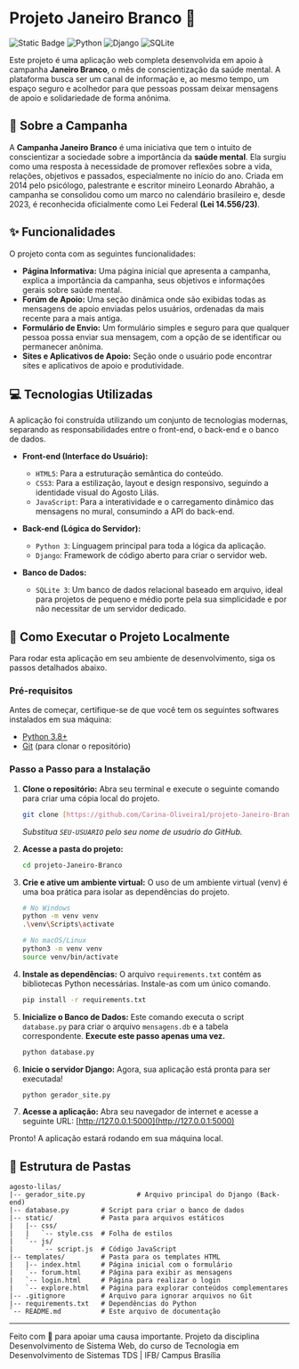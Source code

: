 # Projeto Janeiro Branco 🤍

![Static Badge](https://img.shields.io/badge/Campanha-Janeiro%20Branco-ffffff?style=for-the-badge)
![Python](https://img.shields.io/badge/Python-3.9%2B-blue?style=for-the-badge&logo=python)
![Django](https://img.shields.io/badge/Django-5.2.4-ffffff?style=for-the-badge&logo=django&color=%230C4B33)
![SQLite](https://img.shields.io/badge/SQLite-3-blue?style=for-the-badge&logo=sqlite)

Este projeto é uma aplicação web completa desenvolvida em apoio à campanha **Janeiro Branco**, o mês de conscientização da saúde mental. A plataforma busca ser um canal de informação e, ao mesmo tempo, um espaço seguro e acolhedor para que pessoas possam deixar mensagens de apoio e solidariedade de forma anônima.

## 📜 Sobre a Campanha

A **Campanha Janeiro Branco** é uma iniciativa que tem o intuito de conscientizar a sociedade sobre a importância da **saúde mental**. Ela surgiu como uma resposta à necessidade de promover reflexões sobre a vida, relações, objetivos e passados, especialmente no início do ano. Criada em 2014 pelo psicólogo, palestrante e escritor mineiro Leonardo Abrahão, a campanha se consolidou como um marco no calendário brasileiro e, desde 2023, é reconhecida oficialmente como Lei Federal **(Lei 14.556/23)**.

## ✨ Funcionalidades

O projeto conta com as seguintes funcionalidades:

* **Página Informativa:** Uma página inicial que apresenta a campanha, explica a importância da campanha, seus objetivos e informações gerais sobre saúde mental.
* **Forúm de Apoio:** Uma seção dinâmica onde são exibidas todas as mensagens de apoio enviadas pelos usuários, ordenadas da mais recente para a mais antiga.
* **Formulário de Envio:** Um formulário simples e seguro para que qualquer pessoa possa enviar sua mensagem, com a opção de se identificar ou permanecer anônima.
* **Sites e Aplicativos de Apoio:** Seção onde o usuário pode encontrar sites e aplicativos de apoio e produtividade.


## 💻 Tecnologias Utilizadas

A aplicação foi construída utilizando um conjunto de tecnologias modernas, separando as responsabilidades entre o front-end, o back-end e o banco de dados.

* **Front-end (Interface do Usuário):**
    * `HTML5`: Para a estruturação semântica do conteúdo.
    * `CSS3`: Para a estilização, layout e design responsivo, seguindo a identidade visual do Agosto Lilás.
    * `JavaScript`: Para a interatividade e o carregamento dinâmico das mensagens no mural, consumindo a API do back-end.

* **Back-end (Lógica do Servidor):**
    * `Python 3`: Linguagem principal para toda a lógica da aplicação.
    * `Django`: Framework de código aberto para criar o servidor web.

* **Banco de Dados:**
    * `SQLite 3`: Um banco de dados relacional baseado em arquivo, ideal para projetos de pequeno e médio porte pela sua simplicidade e por não necessitar de um servidor dedicado.

## 🚀 Como Executar o Projeto Localmente

Para rodar esta aplicação em seu ambiente de desenvolvimento, siga os passos detalhados abaixo.

### Pré-requisitos

Antes de começar, certifique-se de que você tem os seguintes softwares instalados em sua máquina:

* [Python 3.8+](https://www.python.org/downloads/)
* [Git](https://git-scm.com/) (para clonar o repositório)

### Passo a Passo para a Instalação

1.  **Clone o repositório:**
    Abra seu terminal e execute o seguinte comando para criar uma cópia local do projeto.
    ```bash
    git clone [https://github.com/Carina-Oliveira1/projeto-Janeiro-Branco](https://github.com/SEU-USUARIO/projeto-Janeiro-Branco)
    ```
    *Substitua `SEU-USUARIO` pelo seu nome de usuário do GitHub.*

2.  **Acesse a pasta do projeto:**
    ```bash
    cd projeto-Janeiro-Branco
    ```

3.  **Crie e ative um ambiente virtual:**
    O uso de um ambiente virtual (venv) é uma boa prática para isolar as dependências do projeto.
    ```bash
    # No Windows
    python -m venv venv
    .\venv\Scripts\activate

    # No macOS/Linux
    python3 -m venv venv
    source venv/bin/activate
    ```

4.  **Instale as dependências:**
    O arquivo `requirements.txt` contém as bibliotecas Python necessárias. Instale-as com um único comando.
    ```bash
    pip install -r requirements.txt
    ```

5.  **Inicialize o Banco de Dados:**
    Este comando executa o script `database.py` para criar o arquivo `mensagens.db` e a tabela correspondente. **Execute este passo apenas uma vez.**
    ```bash
    python database.py
    ```

6.  **Inicie o servidor Django:**
    Agora, sua aplicação está pronta para ser executada!
    ```bash
    python gerador_site.py
    ```

7.  **Acesse a aplicação:**
    Abra seu navegador de internet e acesse a seguinte URL:
    [http://127.0.0.1:5000](http://127.0.0.1:5000)

Pronto! A aplicação estará rodando em sua máquina local.

## 📂 Estrutura de Pastas

```
agosto-lilas/
|-- gerador_site.py             # Arquivo principal do Django (Back-end)
|-- database.py        # Script para criar o banco de dados
|-- static/            # Pasta para arquivos estáticos
|   |-- css/
|   |   `-- style.css  # Folha de estilos
|   `-- js/
|       `-- script.js  # Código JavaScript
|-- templates/         # Pasta para os templates HTML
|   |-- index.html     # Página inicial com o formulário
|   `-- forum.html     # Página para exibir as mensagens
|   `-- login.html     # Página para realizar o login
|   `-- explore.html   # Página para explorar conteúdos complementares
|-- .gitignore         # Arquivo para ignorar arquivos no Git
|-- requirements.txt   # Dependências do Python
`-- README.md          # Este arquivo de documentação
```

---
Feito com 🤍 para apoiar uma causa importante.
Projeto da disciplina Desenvolvimento de Sistema Web, do curso de Tecnologia em Desenvolvimento de Sistemas TDS | IFB/ Campus Brasília
